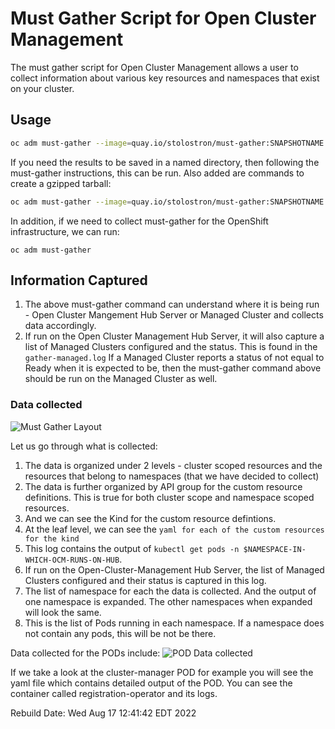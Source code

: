 # Must Gather Script for Open Cluster Management 
The must gather script for Open Cluster Management allows a user to collect information about various key resources and namespaces that exist on your cluster.

## Usage

```sh
oc adm must-gather --image=quay.io/stolostron/must-gather:SNAPSHOTNAME
```

If you need the results to be saved in a named directory, then following the must-gather instructions, this can be run. Also added are commands to create a gzipped tarball:

```sh
oc adm must-gather --image=quay.io/stolostron/must-gather:SNAPSHOTNAME --dest-dir=SOMENAME ; tar -cvzf SOMENAME.tgz SOMENAME
```

In addition, if we need to collect must-gather for the OpenShift infrastructure, we can run:
```
oc adm must-gather
```

## Information Captured
1. The above must-gather command can understand where it is being run - Open Cluster Mangement Hub Server or Managed Cluster and collects data accordingly.
2. If run on the Open Cluster Management Hub Server, it will also capture a list of Managed Clusters configured and the status. This is found in the `gather-managed.log` If a Managed Cluster reports a status of not equal to Ready when it is expected to be, then the must-gather command above should be run on the Managed Cluster as well.

### Data collected

![Must Gather Layout](images/must-gather-image.png)


Let us go through what is collected:
1. The data is organized under 2 levels - cluster scoped resources and the resources that belong to namespaces (that we have decided to collect)
2. The data is further organized by API group for the custom resource definitions. This is true for both cluster scope and namespace scoped resources.
3. And we can see the Kind for the custom resource defintions.
4. At the leaf level, we can see the `yaml for each of the custom resources for the kind`
5. This log contains the output of `kubectl get pods -n $NAMESPACE-IN-WHICH-OCM-RUNS-ON-HUB`.
6. If run on the Open-Cluster-Management Hub Server, the list of Managed Clusters configured and their status is captured in this log.
7. The list of namespace for each the data is collected. And the output of one namespace is expanded. The other namespaces when expanded will look the same. 
8. This is the list of Pods running in each namespace. If a namespace does not contain any pods, this will be not be there.

Data collected for the PODs include:
![POD Data collected](images/pod-data.png)

If we take a look at the cluster-manager POD for example you will see the yaml file which contains detailed output of the POD. You can see the container called registration-operator and its logs.

Rebuild Date: Wed Aug 17 12:41:42 EDT 2022